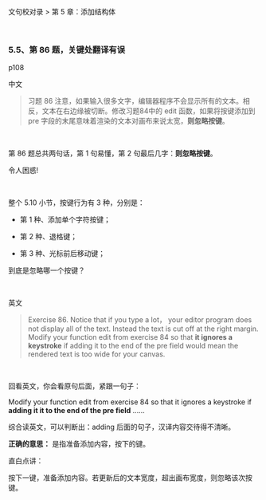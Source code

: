 文句校对录 > 第 5 章：添加结构体

<br>

### 5.5、第 86 题，关键处翻译有误
p108

>
中文

>习题 86 注意，如果输入很多文字，编辑器程序不会显示所有的文本。相反，文本在右边缘被切断。修改习题84中的 edit 函数，如果将按键添加到 pre 字段的末尾意味着渲染的文本对画布来说太宽，**则忽略按键**。

<br>

第 86 题总共两句话，第 1 句易懂，第 2 句最后几字：**则忽略按键**。

令人困惑!

<br>

整个 5.10 小节，按键行为有 3 种，分别是：

- 第 1 种、添加单个字符按键；

- 第 2 种、退格键；

- 第 3 种、光标前后移动键；

到底是忽略哪一个按键？

<br>

英文

>Exercise 86. Notice that if you type a lot， your editor program does not display all of the text. Instead the text is cut off at the right margin. Modify your function edit from exercise 84 so that **it ignores a keystroke** if adding it to the end of the pre field would mean the rendered text is too wide for your canvas.

<br>

回看英文，你会看原句后面，紧跟一句子：

Modify your function edit from exercise 84 so that it ignores a keystroke if **adding it it to the end of the pre field** …… 

综合读英文，可以判断出：adding 后面的句子，汉译内容交待得不清晰。

**正确的意思：** 是指准备添加内容，按下的键。

直白点讲：

按下一键，准备添加内容。若更新后的文本宽度，超出画布宽度，则忽略该次按键。